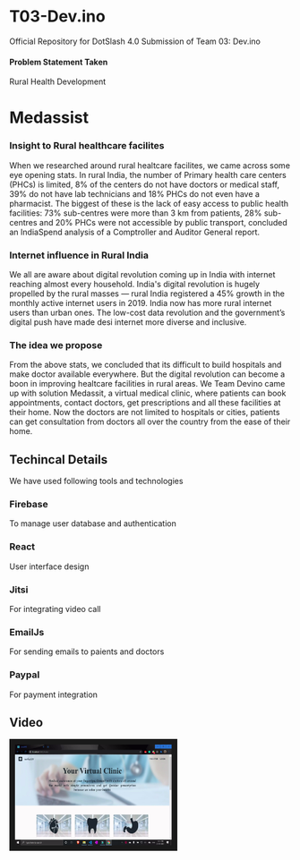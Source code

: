 # T03-Dev.ino
Official Repository for DotSlash 4.0 Submission of Team 03: Dev.ino

#### Problem Statement Taken
Rural Health Development

# Medassist

### Insight to Rural healthcare facilites 
When we researched around rural healtcare facilites, we came across some eye opening stats. 
In rural India, the number of Primary health care centers (PHCs) is limited, 8% of the centers do not have doctors or medical staff, 39% do not have lab technicians and 18% PHCs do not even have a pharmacist.
The biggest of these is the lack of easy access to public health facilities: 73% sub-centres were more than 3 km from patients, 28% sub-centres and 20% PHCs were not accessible by public transport, concluded an IndiaSpend analysis of a Comptroller and Auditor General report.

### Internet influence in Rural India
We all are aware about digital revolution coming up in India with internet reaching almost every household. 
India's digital revolution is hugely propelled by the rural masses — rural India registered a 45% growth in the monthly active internet users in 2019. India now has more rural internet users than urban ones. The low-cost data revolution and the government’s digital push have made desi internet more diverse and inclusive.

### The idea we propose
From the above stats, we concluded that its difficult to build hospitals and make doctor available everywhere. But the digital revolution can become a boon in improving healtcare facilities in rural areas. 
We Team Devino came up with solution Medassit, a virtual medical clinic, where patients can book appointments, contact doctors, get prescriptions and all these facilities at their home.
Now the doctors are not limited to hospitals or cities, patients can get consultation from doctors all over the country from the ease of their home. 

## Techincal Details 
We have used following tools and technologies 

### Firebase
To manage user database and authentication

### React 
User interface design

### Jitsi 
For integrating video call 

### EmailJs 
For sending emails to paients and doctors

### Paypal
For payment integration 

## Video
<a href="https://youtu.be/5PD-as5R_6s" target="_blank"><img src="https://github.com/Hackdotslash/T03-Dev.ino/blob/main/image.png" 
alt="medassist Demo Video" width="280" height="180" border="10" /></a>
